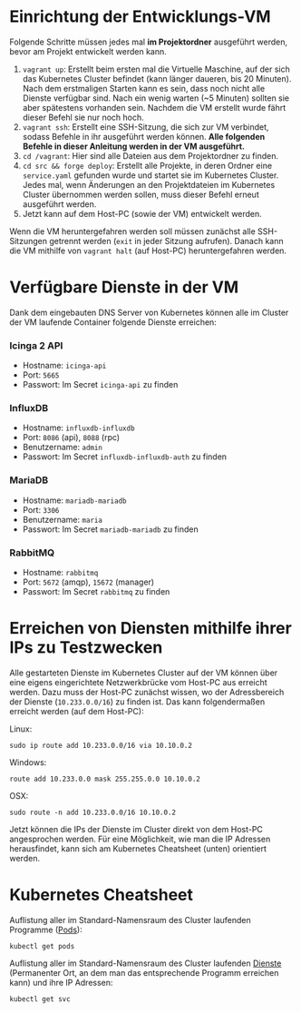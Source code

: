# Einrichtung der Entwicklungs-VM
Folgende Schritte müssen jedes mal **im Projektordner** ausgeführt werden, bevor am Projekt entwickelt werden kann.

1. `vagrant up`: Erstellt beim ersten mal die Virtuelle Maschine, auf der sich das Kubernetes Cluster befindet (kann länger daueren, bis 20 Minuten). Nach dem erstmaligen Starten kann es sein, dass noch nicht alle Dienste verfügbar sind. Nach ein wenig warten (~5 Minuten) sollten sie aber spätestens vorhanden sein. Nachdem die VM erstellt wurde fährt dieser Befehl sie nur noch hoch.
2. `vagrant ssh`: Erstellt eine SSH-Sitzung, die sich zur VM verbindet, sodass Befehle in ihr ausgeführt werden können. **Alle folgenden Befehle in dieser Anleitung werden in der VM ausgeführt.**
3. `cd /vagrant`: Hier sind alle Dateien aus dem Projektordner zu finden.
4. `cd src && forge deploy`: Erstellt alle Projekte, in deren Ordner eine `service.yaml` gefunden wurde und startet sie im Kubernetes Cluster. Jedes mal, wenn Änderungen an den Projektdateien im Kubernetes Cluster übernommen werden sollen, muss dieser Befehl erneut ausgeführt werden.
5. Jetzt kann auf dem Host-PC (sowie der VM) entwickelt werden.

Wenn die VM heruntergefahren werden soll müssen zunächst alle SSH-Sitzungen getrennt werden (`exit` in jeder Sitzung aufrufen). Danach kann die VM mithilfe von `vagrant halt` (auf Host-PC) heruntergefahren werden.


# Verfügbare Dienste in der VM
Dank dem eingebauten DNS Server von Kubernetes können alle im Cluster der VM laufende Container folgende Dienste erreichen:

### Icinga 2 API
* Hostname: `icinga-api`
* Port: `5665`
* Passwort: Im Secret `icinga-api` zu finden

### InfluxDB
* Hostname: `influxdb-influxdb`
* Port: `8086` (api), `8088` (rpc)
* Benutzername: `admin`
* Passwort: Im Secret `influxdb-influxdb-auth` zu finden

### MariaDB
* Hostname: `mariadb-mariadb`
* Port: `3306`
* Benutzername: `maria`
* Passwort: Im Secret `mariadb-mariadb` zu finden

### RabbitMQ
* Hostname: `rabbitmq`
* Port: `5672` (amqp), `15672` (manager)
* Passwort: Im Secret `rabbitmq` zu finden


# Erreichen von Diensten mithilfe ihrer IPs zu Testzwecken
Alle gestarteten Dienste im Kubernetes Cluster auf der VM können über eine eigens eingerichtete Netzwerkbrücke vom Host-PC aus erreicht werden. Dazu muss der Host-PC zunächst wissen, wo der Adressbereich der Dienste (`10.233.0.0/16`) zu finden ist. Das kann folgendermaßen erreicht werden (auf dem Host-PC):

Linux:
```
sudo ip route add 10.233.0.0/16 via 10.10.0.2
```

Windows:
```
route add 10.233.0.0 mask 255.255.0.0 10.10.0.2
```

OSX:
```
sudo route -n add 10.233.0.0/16 10.10.0.2
```

Jetzt können die IPs der Dienste im Cluster direkt von dem Host-PC angesprochen werden. Für eine Möglichkeit, wie man die IP Adressen herausfindet, kann sich am Kubernetes Cheatsheet (unten) orientiert werden.


# Kubernetes Cheatsheet

Auflistung aller im Standard-Namensraum des Cluster laufenden Programme ([Pods](https://kubernetes.io/docs/concepts/workloads/pods/pod/)):
```
kubectl get pods
```

Auflistung aller im Standard-Namensraum des Cluster laufenden [Dienste](https://kubernetes.io/docs/concepts/services-networking/service/) (Permanenter Ort, an dem man das entsprechende Programm erreichen kann) und ihre IP Adressen:
```
kubectl get svc
```